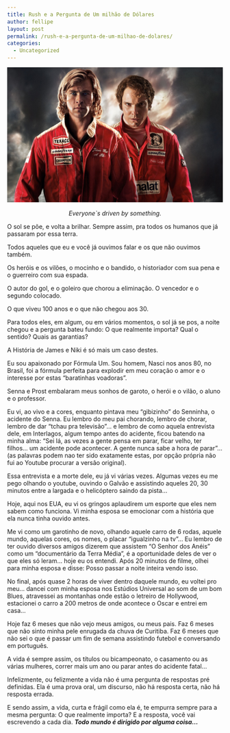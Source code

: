 ```yaml
---
title: Rush e a Pergunta de Um milhão de Dólares
author: fellipe
layout: post
permalink: /rush-e-a-pergunta-de-um-milhao-de-dolares/
categories:
  - Uncategorized
---
```

<p style="text-align: center;">
  <img alt="rush_movie-wide" src="/img/posts/2013/09/rush_movie-wide.jpg"  />
</p>

<p style="text-align: center;">
  <em>Everyone`s driven by something.</em>
</p>

O sol se põe, e volta a brilhar. Sempre assim, pra todos os humanos que já passaram por essa terra.

Todos aqueles que eu e você já ouvimos falar e os que não ouvimos também.

Os heróis e os vilões, o mocinho e o bandido, o historiador com sua pena e o guerreiro com sua espada.

O autor do gol, e o goleiro que chorou a eliminação. O vencedor e o segundo colocado.

O que viveu 100 anos e o que não chegou aos 30.

Para todos eles, em algum, ou em vários momentos, o sol já se pos, a noite chegou e a pergunta bateu fundo: O que realmente importa? Qual o sentido? Quais as garantias?

A História de James e Niki é só mais um caso destes.

Eu sou apaixonado por Fórmula Um. Sou homem, Nasci nos anos 80, no Brasil, foi a fórmula perfeita para explodir em meu coração o amor e o interesse por estas &#8220;baratinhas voadoras&#8221;.

Senna e Prost embalaram meus sonhos de garoto, o herói e o vilão, o aluno e o professor.

Eu vi, ao vivo e a cores, enquanto pintava meu &#8220;gibizinho&#8221; do Senninha, o acidente do Senna. Eu lembro do meu pai chorando, lembro de chorar, lembro de dar &#8220;tchau pra televisão&#8221;&#8230; e lembro de como aquela entrevista dele, em Interlagos, algum tempo antes do acidente, ficou batendo na minha alma: &#8220;Sei lá, as vezes a gente pensa em parar, ficar velho, ter filhos&#8230; um acidente pode acontecer. A gente nunca sabe a hora de parar&#8221;&#8230; (as palavras podem nao ter sido exatamente estas, por opção própria não fui ao Youtube procurar a versão original).

Essa entrevista e a morte dele, eu já vi várias vezes. Algumas vezes eu me pego olhando o youtube, ouvindo o Galvão e assistindo aqueles 20, 30 minutos entre a largada e o helicóptero saindo da pista&#8230;

Hoje, aqui nos EUA, eu vi os gringos aplaudirem um esporte que eles nem sabem como funciona. Vi minha esposa se emocionar com a história que ela nunca tinha ouvido antes.

Me vi como um garotinho de novo, olhando aquele carro de 6 rodas, aquele mundo, aquelas cores, os nomes, o placar &#8220;igualzinho na tv&#8221;&#8230; Eu lembro de ter ouvido diversos amigos dizerem que assistem &#8220;O Senhor dos Anéis&#8221; como um &#8220;documentário da Terra Média&#8221;, é a oportunidade deles de ver o que eles só leram&#8230; hoje eu os entendi. Após 20 minutos de filme, olhei para minha esposa e disse: Posso passar a noite inteira vendo isso.

No final, após quase 2 horas de viver dentro daquele mundo, eu voltei pro meu&#8230; dancei com minha esposa nos Estúdios Universal ao som de um bom Blues, atravessei as montanhas onde estão o letreiro de Hollywood, estacionei o carro a 200 metros de onde acontece o Oscar e entrei em casa&#8230;

Hoje faz 6 meses que não vejo meus amigos, ou meus pais. Faz 6 meses que não sinto minha pele enrugada da chuva de Curitiba. Faz 6 meses que não sei o que é passar um fim de semana assistindo futebol e conversando em português.

A vida é sempre assim, os títulos ou bicampeonato, o casamento ou as várias mulheres, correr mais um ano ou parar antes do acidente fatal&#8230;

Infelizmente, ou felizmente a vida não é uma pergunta de respostas pré definidas. Ela é uma prova oral, um discurso, não há resposta certa, não há resposta errada.

E sendo assim, a vida, curta e frágil como ela é, te empurra sempre para a mesma pergunta: O que realmente importa? E a resposta, você vai escrevendo a cada dia. ***Todo mundo é dirigido por alguma coisa&#8230;***
